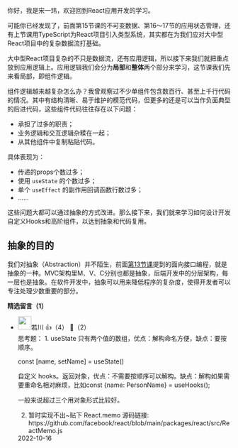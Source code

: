 你好，我是宋一玮，欢迎回到React应用开发的学习。

可能你已经发现了，前面第15节课的不可变数据、第16～17节的应用状态管理，还有上节课用TypeScript为React项目引入类型系统，其实都在为我们应对大中型React项目中的复杂数据流打基础。

大中型React项目复杂的不只是数据流，还有应用逻辑，所以接下来我们就把重点放到应用逻辑上。应用逻辑我们会分为**局部**和**整体**两个部分来学习，这节课我们先来看局部，即组件逻辑。

组件逻辑越来越复杂怎么办？我曾观察过不少单组件包含数百行、甚至上千行代码的情况。其中有结构清晰、易于维护的模范代码，但更多的还是可以当作负面典型的后进代码，这些组件代码往往存在以下问题：

- 承担了过多的职责；
- 业务逻辑和交互逻辑杂糅在一起；
- 从其他组件中复制粘贴代码。

具体表现为：

- 传递的props个数过多；
- 使用 `useState` 的个数过多；
- 单个 `useEffect` 的副作用回调函数行数过多；
- ……

这些问题大都可以通过抽象的方式改进。那么接下来，我们就来学习如何设计开发自定义Hooks和高阶组件，以达到抽象和代码复用。

## 抽象的目的

我们对抽象（Abstraction）并不陌生，前面[第13节课](https://time.geekbang.org/column/article/574161?)提到的面向接口编程，就是抽象的一种。MVC架构里M、V、C分别也都是抽象，后端开发中的分层架构，每一层也是抽象。在软件开发中，抽象可以用来降低程序的复杂度，使得开发者可以专注处理少数重要的部分。
<div><strong>精选留言（1）</strong></div><ul>
<li><img src="https://static001.geekbang.org/account/avatar/00/12/c8/04/fed4c1ad.jpg" width="30px"><span>若川</span> 👍（4） 💬（2）<div>思考题：
1. useState 只有两个值的数组，优点：解构命名方便，缺点：要按顺序。

const [name, setName] = useState()

自定义 hooks。返回对象，优点：不需要按顺序可以解构。缺点：解构如果需要重命名相对麻烦，比如const {name: PersonName} = useHooks();

一般来说超过三个用对象形式比较好。

2. 暂时实现不出~贴下 React.memo 源码链接: https:&#47;&#47;github.com&#47;facebook&#47;react&#47;blob&#47;main&#47;packages&#47;react&#47;src&#47;ReactMemo.js</div>2022-10-16</li><br/>
</ul>